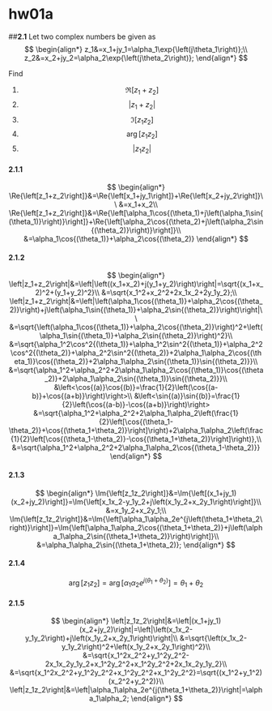 # **hw01a**

##**2.1**
Let two complex numbers be given as
$$
    \begin{align*}
    z_1&=x_1+jy_1=\alpha_1\exp{\left(j\theta_1\right)};\\
    z_2&=x_2+jy_2=\alpha_2\exp{\left(j\theta_2\right)};
    \end{align*}
$$

Find
1. $$\Re{\left[z_1+z_2\right]}$$
2. $$\left|z_1+z_2\right|$$
3. $$\Im{\left[z_1z_2\right]}$$
4. $$\arg{\left[z_1z_2\right]}$$
5. $$\left|z_1z_2\right|$$

#### 2.1.1
$$
    \begin{align*}
    \Re{\left[z_1+z_2\right]}&=\Re{\left[x_1+jy_1\right]}+\Re{\left[x_2+jy_2\right]}\\
    &=x_1+x_2\\
    \Re{\left[z_1+z_2\right]}&=\Re{\left[\alpha_1\cos{(\theta_1)+j\left(\alpha_1\sin{(\theta_1)}\right)}\right]}+\Re{\left[\alpha_2\cos{(\theta_2)+j\left(\alpha_2\sin{(\theta_2)}\right)}\right]}\\
    &=\alpha_1\cos{(\theta_1)}+\alpha_2\cos{(\theta_2)}
    \end{align*}
$$
#### 2.1.2
$$
    \begin{align*}
    \left|z_1+z_2\right|&=\left|\left((x_1+x_2)+j(y_1+y_2)\right)\right|=\sqrt{(x_1+x_2)^2+(y_1+y_2)^2}\\
    &=\sqrt{x_1^2+x_2^2+2x_1x_2+2y_1y_2};\\
    \left|z_1+z_2\right|&=\left|\left(\alpha_1\cos{(\theta_1)}+\alpha_2\cos{(\theta_2)}\right)+j\left(\alpha_1\sin{(\theta_1)}+\alpha_2\sin{(\theta_2)}\right)\right|\\
    &=\sqrt{\left(\alpha_1\cos{(\theta_1)}+\alpha_2\cos{(\theta_2)}\right)^2+\left(\alpha_1\sin{(\theta_1)}+\alpha_2\sin{(\theta_2)}\right)^2}\\
    &=\sqrt{\alpha_1^2\cos^2{(\theta_1)}+\alpha_1^2\sin^2{(\theta_1)}+\alpha_2^2\cos^2{(\theta_2)}+\alpha_2^2\sin^2{(\theta_2)}+2\alpha_1\alpha_2\cos{(\theta_1)}\cos{(\theta_2)}+2\alpha_1\alpha_2\sin{(\theta_1)}\sin{(\theta_2)}}\\
    &=\sqrt{\alpha_1^2+\alpha_2^2+2\alpha_1\alpha_2\cos{(\theta_1)}\cos{(\theta_2)}+2\alpha_1\alpha_2\sin{(\theta_1)}\sin{(\theta_2)}}\\
    &\left<\cos{(a)}\cos{(b)}=\frac{1}{2}\left(\cos{(a-b)}+\cos{(a+b)}\right)\right>\\
    &\left<\sin{(a)}\sin{(b)}=\frac{1}{2}\left(\cos{(a-b)}-\cos{(a+b)}\right)\right>
    &=\sqrt{\alpha_1^2+\alpha_2^2+2\alpha_1\alpha_2\left(\frac{1}{2}\left[\cos{(\theta_1-\theta_2)}+\cos{(\theta_1+\theta_2)}\right]\right)+2\alpha_1\alpha_2\left(\frac{1}{2}\left[\cos{(\theta_1-\theta_2)}-\cos{(\theta_1+\theta_2)}\right]\right)},\\
    &=\sqrt{\alpha_1^2+\alpha_2^2+2\alpha_1\alpha_2\cos{(\theta_1-\theta_2)}}
    \end{align*}
$$

#### 2.1.3
$$
    \begin{align*}
    \Im{\left[z_1z_2\right]}&=\Im{\left[(x_1+jy_1)(x_2+jy_2)\right]}=\Im{\left[x_1x_2-y_1y_2+j\left(x_1y_2+x_2y_1\right)\right]}\\
    &=x_1y_2+x_2y_1;\\
    \Im{\left[z_1z_2\right]}&=\Im{\left[\alpha_1\alpha_2e^{j\left(\theta_1+\theta_2\right)}\right]}=\Im{\left[\alpha_1\alpha_2\cos{(\theta_1+\theta_2)}+j\left(\alpha_1\alpha_2\sin{(\theta_1+\theta_2)}\right)\right]}\\
    &=\alpha_1\alpha_2\sin{(\theta_1+\theta_2)};
    \end{align*}
$$

#### 2.1.4
$$
    \arg{\left[z_1z_2\right]}=\arg{\left[\alpha_1\alpha_2e^{j\left(\theta_1+\theta_2\right)}\right]}=\theta_1+\theta_2
$$

#### 2.1.5
$$
    \begin{align*}
    \left|z_1z_2\right|&=\left|(x_1+jy_1)(x_2+jy_2)\right|=\left|\left(x_1x_2-y_1y_2\right)+j\left(x_1y_2+x_2y_1\right)\right|\\
    &=\sqrt{\left(x_1x_2-y_1y_2\right)^2+\left(x_1y_2+x_2y_1\right)^2}\\
    &=\sqrt{x_1^2x_2^2+y_1^2y_2^2-2x_1x_2y_1y_2+x_1^2y_2^2+x_1^2y_2^2+2x_1x_2y_1y_2}\\
    &=\sqrt{x_1^2x_2^2+y_1^2y_2^2+x_1^2y_2^2+x_1^2y_2^2}=\sqrt{(x_1^2+y_1^2)(x_2^2+y_2^2)}\\
    \left|z_1z_2\right|&=\left|\alpha_1\alpha_2e^{j(\theta_1+\theta_2)}\right|=\alpha_1\alpha_2;
    \end{align*}
$$
